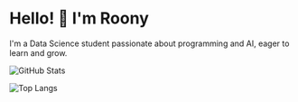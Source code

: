# Hello! 👋 I'm Roony

I'm a Data Science student passionate about programming and AI, eager to learn and grow.

![GitHub Stats](https://github-readme-stats.vercel.app/api?username=Roony-6&show_icons=true&theme=tokyonight)

![Top Langs](https://github-readme-stats.vercel.app/api/top-langs/?username=Roony-6&layout=compact&theme=radical)
<!--
**Roony-6/Roony-6** is a ✨ _special_ ✨ repository because its `README.md` (this file) appears on your GitHub profile.

Here are some ideas to get you started:

- 🔭 I’m currently working on ...
- 🌱 I’m currently learning ...
- 👯 I’m looking to collaborate on ...
- 🤔 I’m looking for help with ...
- 💬 Ask me about ...
- 📫 How to reach me: ...
- 😄 Pronouns: ...
- ⚡ Fun fact: ...
-->

